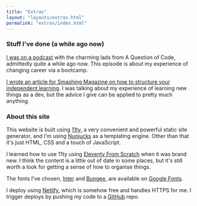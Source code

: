 ```yaml
---
title: "Extras"
layout: "layouts/extras.html"
permalink: "extras/index.html"
---
```


### Stuff I've done (a while ago now)

[I was on a podcast](https://aquestionofcode.com/68-are-bootcamps-worth-doing-kirsty-simmonds/) with the charming lads from A Question of Code, admittedly quite a while ago now. This episode is about my experience of changing career via a bootcamp.

[I wrote an article for Smashing Magazine on how to structure your independent learning](https://www.smashingmagazine.com/2021/02/building-personal-learning-curriculum/). I was talking about my experience of learning new things as a dev, but the advice I give can be applied to pretty much anything.

### About this site

This website is built using [11ty](https://www.11ty.dev/), a very convenient and powerful static site generator, and I'm using [Nunjucks](https://mozilla.github.io/nunjucks/templating.html) as a templating engine. Other than that it's just HTML, CSS and a touch of JavaScript.

I learned how to use 11ty using [Eleventy From Scratch](https://learneleventyfromscratch.com/) when it was brand new. I think the content is a little out of date in some places, but it's still worth a look for getting a sense of how to organise things.

The fonts I've chosen, [Inter](https://fonts.google.com/specimen/Inter) and [Bungee](https://fonts.google.com/specimen/Bungee), are available on [Google Fonts](https://fonts.google.com/).

I deploy using [Netlify](https://www.netlify.com/), which is somehow free and handles HTTPS for me. I trigger deploys by pushing my code to a [GitHub](https://github.com/) repo.
